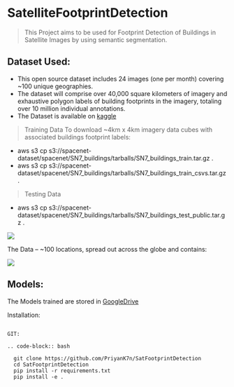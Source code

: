 # SatelliteFootprintDetection
> This Project aims to be used for Footprint Detection of Buildings in Satellite Images by using semantic segmentation.

## Dataset Used:
- This open source dataset includes 24 images (one per month) covering ~100 unique geographies. 
- The dataset will comprise over 40,000 square kilometers of imagery and exhaustive polygon labels of building footprints in the imagery, totaling over 10 million individual annotations. 
- The Dataset is available on [kaggle](https://www.kaggle.com/amerii/spacenet-7-multitemporal-urban-development)


> Training Data
To download ~4km x 4km imagery data cubes with associated buildings footprint labels:

- aws s3 cp s3://spacenet-dataset/spacenet/SN7_buildings/tarballs/SN7_buildings_train.tar.gz . 
- aws s3 cp s3://spacenet-dataset/spacenet/SN7_buildings/tarballs/SN7_buildings_train_csvs.tar.gz . 
> Testing Data
- aws s3 cp s3://spacenet-dataset/spacenet/SN7_buildings/tarballs/SN7_buildings_test_public.tar.gz . 


![](https://github.com/PriyanK7n/SatFootprintDetection/blob/main/images/s7.gif)

The Data – ~100 locations, spread out across the globe and contains:

![](https://github.com/PriyanK7n/SatFootprintDetection/blob/main/images/details.png)


## Models:
The Models trained are stored in [GoogleDrive](https://drive.google.com/file/d/10Hk2q_D_9Y13tzT41e5o3-sLuO3gRWV2/view?usp=sharing)


Installation:
~~~~~~~~~~~~

GIT:

.. code-block:: bash

  git clone https://github.com/PriyanK7n/SatFootprintDetection
  cd SatFootprintDetection
  pip install -r requirements.txt
  pip install -e .


